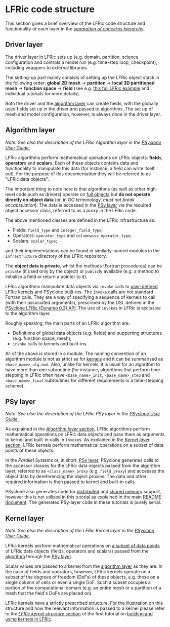 # LFRic code structure

This section gives a brief overview of the LFRic code structure and
functionality of each layer in the [*separation of concerns hierarchy*](
LFRic_intro.md#separation-of-concerns).

## Driver layer

The driver layer in LFRic sets up (e.g. domain, partition, science
configuration and controls a model run (e.g. time-step loop, checkpoint),
including wrappers to external libraries.

The setting-up part mainly consists of setting up the LFRic object stack
in the following order: **global 2D mesh** -> **partition** ->
**local 3D partitioned mesh** -> **function space** -> **field** (see
e.g. [this full LFRic example](
../../../../../examples/lfric/full_example/README.md) and individual
tutorials for more details).

Both the driver and the [algorithm layer](#algorithm-layer) can create
fields, with the globally used fields set up in the driver and passed to
algorithms. The set up of mesh and model configuration, however, is always
done in the driver layer.

## Algorithm layer

*Note: See also the description of the LFRic Algorithm layer in the*
[*PSyclone User Guide.*](
https://psyclone.readthedocs.io/en/stable/dynamo0p3.html#algorithm)

LFRic algorithms perform mathematical operations on LFRic objects:
**field**s, **operator**s and **scalar**s. Each of these objects
contains data and functionality to manipulate this data (for instance,
a field can write itself out). For the purpose of this documentation
they will be referred to as "LFRic data objects".

The important thing to note here is that algorithms (as well as other
high-level code such as drivers) operate on [full objects](
https://psyclone.readthedocs.io/en/stable/algorithm_layer.html) but
**do not operate directly on object data** (or, in OO terminology, *must
not break encapsulation*). The data is accessed in the [PSy layer](
#psy-layer) via the required object accessor class, referred to as
a *proxy* in the LFRic code.

The above mentioned classes are defined in the LFRic infrastructure as:

* Fields: `field_type` and `integer_field_type`;
* Operators: `operator_type` and `columnwise_operator_type`;
* Scalars: `scalar_type`;

and their implementations can be found in similarly-named modules in
the `infrastructure` directory of the LFRic repository.

The **object data is private**, whilst the methods (Fortran procedures)
can be `private` (if used only by the object) or `public`ly available
(e.g. a method to initialise a field or return a pointer to it).

LFRic algorithms manipulate data objects via `invoke` calls to
[user-defined LFRic kernels](#kernel-layer) and [PSyclone built-ins](
https://psyclone.readthedocs.io/en/stable/dynamo0p3.html#built-ins).
The `invoke` calls are not standard Fortran calls. They are a way of
specifying a sequence of kernels to call (with their associated
arguments), prescribed by the DSL defined in the
[PSyclone LFRic (Dynamo 0.3) API](
https://psyclone.readthedocs.io/en/stable/dynamo0p3.html). The use of
`invoke`s in LFRic is exclusive to the algorithm layer.

Roughly speaking, the main parts of an LFRic algorithm are:
* Definitions of global data objects (e.g. fields) and supporting
  structures (e.g. function space, mesh);
* `invoke` calls to kernels and built-ins.

All of the above is stored in a module. The naming convention of an
algorithm module is not as strict as for [kernels](
../1_simple_kernels/LFRic_kernel_structure.md) and it can be summarised
as `<base_name>_alg_mod`. Also, unlike for kernels, it is usual for an
algorithm to have more than one subroutine (for instance, algorithms
that perform time-stepping in LFRic often have `<base_name>_init`,
`<base_name>_step` and `<base_name>_final` subroutines for different
requirements in a time-stepping scheme).

## PSy layer

*Note: See also the description of the LFRic PSy layer in the*
[*PSyclone User Guide.*](
https://psyclone.readthedocs.io/en/stable/dynamo0p3.html#psy-layer)

As explained in the [*Algorithm layer* section](#algorithm-layer),
LFRic algorithms perform mathematical operations on LFRic data objects
and pass them as arguments to kernel and built-in calls in `invoke`s.
As explained in the [*Kernel layer* section](#kernel-layer),
LFRic kernels perform mathematical operations on a subset of data
points of these objects.

In the *Parallel Systems* or, in short, [PSy layer](
https://psyclone.readthedocs.io/en/stable/psy_layer.html), PSyclone
generates calls to the accessor classes for the LFRic data objects
passed from the algorithm layer, referred to as `<class_name>_proxy`
(e.g. `field_proxy`) and accesses the object data by dereferencing
the object proxies. The data and other required information is then
passed to kernel and built-in calls.

PSyclone also generates code for [distributed](../../distributed_memory) and
[shared memory](../../single_node) support, however this is not utilised
in this tutorial as explained in the main [README document](../README.md).
The generated PSy-layer code in these tutorials is purely serial.

## Kernel layer

*Note: See also the description of the LFRic Kernel layer in the*
[*PSyclone User Guide.*](
https://psyclone.readthedocs.io/en/stable/dynamo0p3.html#kernel)

LFRic kernels perform mathematical operations on [a subset of data points](
https://psyclone.readthedocs.io/en/stable/kernel_layer.html#kernel-layer)
of LFRic data objects (fields, operators and scalars) passed
from the [algorithm](#algorithm-layer) through the [PSy layer](#psy-layer).

Scalar values are passed to a kernel from the [algorithm layer](
#algorithm-layer) as they are. In the case of fields and
operators, however, LFRic kernels operate on a subset of the degrees
of freedom (DoFs) of these objects, e.g. those on a single column of
cells or even a single DoF. Such a subset occupies a portion
of the computational domain (e.g. an entire mesh or a partition of a
mesh that the field's DoFs are placed on).

LFRic kernels have a strictly prescribed structure. For the illustration
on this structure and how the relevant information is passed to a kernel
please refer to the [*LFRic kernel structure* section](
../1_simple_kernels/LFRic_kernel_structure.md) of the first tutorial on
[building and using kernels in LFRic](../1_simple_kernels).
